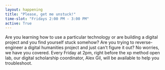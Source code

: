 ```yaml
---
layout: happening
title: "Please, get me unstuck!"
time-slot: "Fridays 2:00 PM - 3:00 PM"
active: True
---
```


Are you learning how to use a particular technology or are building a digital project and you find yourself stuck somehow? Are you trying to reverse-engineer a digital humanities project and just can't figure it out? No worries, we have you covered. Every Friday at 2pm, right before the xp method open lab, our digital scholarship coordinator, Alex Gil, will be available to help you troubleshoot.